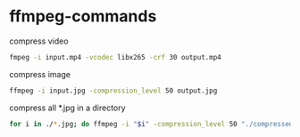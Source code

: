 # ffmpeg-commands

compress video
```bash
fmpeg -i input.mp4 -vcodec libx265 -crf 30 output.mp4
```

compress image
```bash
ffmpeg -i input.jpg -compression_level 50 output.jpg
```

compress all *.jpg in a directory
```bash
for i in ./*.jpg; do ffmpeg -i "$i" -compression_level 50 "./compressed/$i"; done
```
